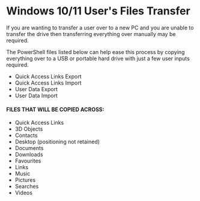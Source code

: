 # Windows 10/11 User's Files Transfer

If you are wanting to transfer a user over to a new PC and you are
unable to transfer the drive then transferring everything over manually
may be required.

The PowerShell files listed below can help ease this process by copying
everything over to a USB or portable hard drive with just a few user 
inputs required.

- Quick Access Links Export
- Quick Access Links Import
- User Data Export
- User Data Import

#### FILES THAT WILL BE COPIED ACROSS:

- Quick Access Links
- 3D Objects
- Contacts
- Desktop (positioning not retained)
- Documents
- Downloads
- Favourites
- Links
- Music
- Pictures
- Searches
- Videos
